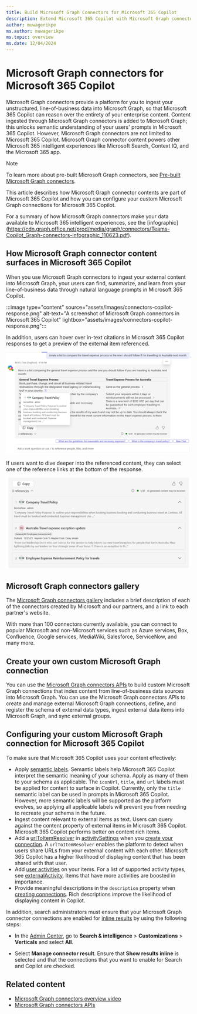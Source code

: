 ```yaml
---
title: Build Microsoft Graph Connectors for Microsoft 365 Copilot
description: Extend Microsoft 365 Copilot with Microsoft Graph connectors
author: muwagerikpe
ms.author: muwagerikpe
ms.topic: overview
ms.date: 12/04/2024
---
```


# Microsoft Graph connectors for Microsoft 365 Copilot

Microsoft Graph connectors provide a platform for you to ingest your unstructured, line-of-business data into Microsoft Graph, so that Microsoft 365 Copilot can reason over the entirety of your enterprise content. Content ingested through Microsoft Graph connectors is added to Microsoft Graph; this unlocks semantic understanding of your users' prompts in Microsoft 365 Copilot. However, Microsoft Graph connectors are not limited to Microsoft 365 Copilot. Microsoft Graph connector content powers other Microsoft 365 intelligent experiences like Microsoft Search, Context IQ, and the Microsoft 365 app.

> [!NOTE]
>
> To learn more about pre-built Microsoft Graph connectors, see [Pre-built Microsoft Graph connectors](/microsoftsearch/pre-built-connectors-overview).

This article describes how Microsoft Graph connector contents are part of Microsoft 365 Copilot and how you can configure your custom Microsoft Graph connections for Microsoft 365 Copilot.

For a summary of how Microsoft Graph connectors make your data available to Microsoft 365 intelligent experiences, see the [infographic]
(https://cdn.graph.office.net/prod/media/graph/connectors/Teams-Copilot_Graph-connectors-infographic_110623.pdf).

## How Microsoft Graph connector content surfaces in Microsoft 365 Copilot

When you use Microsoft Graph connectors to ingest your external content into Microsoft Graph, your users can find, summarize, and learn from your line-of-business data through natural language prompts in Microsoft 365 Copilot.

:::image type="content" source="assets/images/connectors-copilot-response.png" alt-text="A screenshot of Microsoft Graph connectors in Microsoft 365 Copilot" lightbox="assets/images/connectors-copilot-response.png":::

In addition, users can hover over in-text citations in Microsoft 365 Copilot responses to get a preview of the external item referenced.

![A screenshot of hovering over a Graph connectors response in Microsoft 365 Copilot](assets/images/connectors-copilot-hover.png)

If users want to dive deeper into the referenced content, they can select one of the reference links at the bottom of the response.

![A screenshot of Graph connectors reference list in Microsoft 365 Copilot](assets/images/connectors-copilot-logo.png)

## Microsoft Graph connectors gallery

The [Microsoft Graph connectors gallery](https://www.microsoft.com/microsoft-search/connectors) includes a brief description of each of the connectors created by Microsoft and our partners, and a link to each partner's website.

With more than 100 connectors currently available, you can connect to popular Microsoft and non-Microsoft services such as Azure services, Box, Confluence, Google services, MediaWiki, Salesforce, ServiceNow, and many more.


## Create your own custom Microsoft Graph connection

You can use the [Microsoft Graph connectors APIs](/graph/connecting-external-content-connectors-api-overview?context=microsoft-365-copilot/extensibility/context) to build custom Microsoft Graph connections that index content from line-of-business data sources into Microsoft Graph. You can use the Microsoft Graph connectors APIs to create and manage external Microsoft Graph connections, define, and register the schema of external data types, ingest external data items into Microsoft Graph, and sync external groups.

## Configuring your custom Microsoft Graph connection for Microsoft 365 Copilot

To make sure that Microsoft 365 Copilot uses your content effectively:

- Apply [semantic labels](/graph/connecting-external-content-manage-schema). Semantic labels help Microsoft 365 Copilot interpret the semantic meaning of your schema. Apply as many of them to your schema as applicable. The `iconUrl`, `title`, and `url` labels must be applied for content to surface in Copilot. Currently, only the `title` semantic label can be used in prompts in Microsoft 365 Copilot. However, more semantic labels will be supported as the platform evolves, so applying all applicable labels will prevent you from needing to recreate your schema in the future.
- Ingest content relevant to external items as text. Users can query against the content property of external items in Microsoft 365 Copilot. Microsoft 365 Copilot performs better on content rich items.
- Add a [urlToItemResolver](/graph/api/resources/externalconnectors-urltoitemresolverbase) in [activitySettings](/graph/api/resources/externalconnectors-activitysettings) when you [create your connection](/graph/connecting-external-content-manage-connections#create-a-connection). A `urlToItemResolver` enables the platform to detect when users share URLs from your external content with each other. Microsoft 365 Copilot has a higher likelihood of displaying content that has been shared with that user.
- Add [user activities](/graph/api/externalconnectors-externalitem-addactivities) on your items. For a list of supported activity types, see [externalActivity](/graph/api/resources/externalconnectors-externalactivity). Items that have more activities are boosted in importance.
- Provide meaningful descriptions in the `description` property when [creating connections](/graph/api/externalconnectors-external-post-connections). Rich descriptions improve the likelihood of displaying content in Copilot.

In addition, search administrators must ensure that your Microsoft Graph connector connections are enabled for [inline results](/microsoftsearch/connectors-in-all-vertical) by using the following steps:

- In the [Admin Center](https://admin.microsoft.com/), go to **Search & intelligence** > **Customizations** > **Verticals** and select **All**.

- Select **Manage connector result**. Ensure that **Show results inline** is selected and that the connections that you want to enable for Search and Copilot are checked.

## Related content

- [Microsoft Graph connectors overview video](https://www.youtube.com/embed/17rAOh9313g)
- [Microsoft Graph connectors APIs](/graph/connecting-external-content-connectors-api-overview?context=microsoft-365-copilot/extensibility/context)
